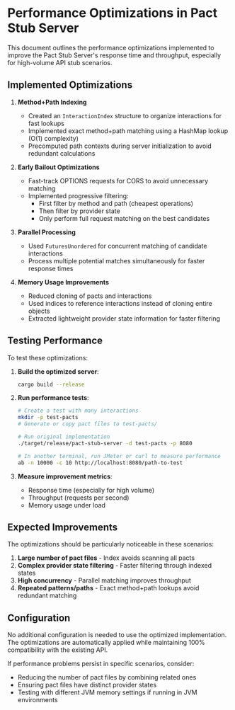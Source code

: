# Performance Optimizations in Pact Stub Server

This document outlines the performance optimizations implemented to improve the Pact Stub Server's response time and throughput, especially for high-volume API stub scenarios.

## Implemented Optimizations

1. **Method+Path Indexing**
   - Created an `InteractionIndex` structure to organize interactions for fast lookups
   - Implemented exact method+path matching using a HashMap lookup (O(1) complexity)
   - Precomputed path contexts during server initialization to avoid redundant calculations

2. **Early Bailout Optimizations**
   - Fast-track OPTIONS requests for CORS to avoid unnecessary matching
   - Implemented progressive filtering:
     - First filter by method and path (cheapest operations)
     - Then filter by provider state
     - Only perform full request matching on the best candidates

3. **Parallel Processing**
   - Used `FuturesUnordered` for concurrent matching of candidate interactions
   - Process multiple potential matches simultaneously for faster response times

4. **Memory Usage Improvements**
   - Reduced cloning of pacts and interactions
   - Used indices to reference interactions instead of cloning entire objects
   - Extracted lightweight provider state information for faster filtering

## Testing Performance

To test these optimizations:

1. **Build the optimized server**:
   ```bash
   cargo build --release
   ```

2. **Run performance tests**:
   ```bash
   # Create a test with many interactions
   mkdir -p test-pacts
   # Generate or copy pact files to test-pacts/
   
   # Run original implementation
   ./target/release/pact-stub-server -d test-pacts -p 8080
   
   # In another terminal, run JMeter or curl to measure performance
   ab -n 10000 -c 10 http://localhost:8080/path-to-test
   ```

3. **Measure improvement metrics**:
   - Response time (especially for high volume)
   - Throughput (requests per second)
   - Memory usage under load

## Expected Improvements

The optimizations should be particularly noticeable in these scenarios:

1. **Large number of pact files** - Index avoids scanning all pacts
2. **Complex provider state filtering** - Faster filtering through indexed states
3. **High concurrency** - Parallel matching improves throughput
4. **Repeated patterns/paths** - Exact method+path lookups avoid redundant matching

## Configuration

No additional configuration is needed to use the optimized implementation. The optimizations are automatically applied while maintaining 100% compatibility with the existing API.

If performance problems persist in specific scenarios, consider:

- Reducing the number of pact files by combining related ones
- Ensuring pact files have distinct provider states
- Testing with different JVM memory settings if running in JVM environments